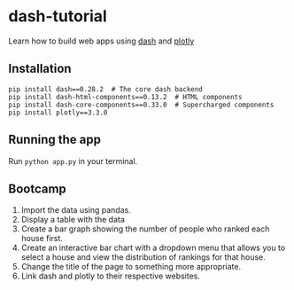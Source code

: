 # dash-tutorial
Learn how to build web apps using [dash](https://plot.ly/products/dash/) and [plotly](https://plot.ly/)
## Installation
```
pip install dash==0.28.2  # The core dash backend
pip install dash-html-components==0.13.2  # HTML components
pip install dash-core-components==0.33.0  # Supercharged components
pip install plotly==3.3.0
```
## Running the app
Run `python app.py` in your terminal.
## Bootcamp
1. Import the data using pandas.
2. Display a table with the data
2. Create a bar graph showing the number of people who ranked each house first.
2. Create an interactive bar chart with a dropdown menu that allows you to select a house and view the distribution of rankings for that house.
2. Change the title of the page to something more appropriate.
3. Link dash and plotly to their respective websites.
